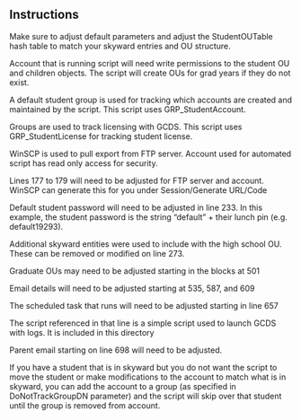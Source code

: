 ## Instructions

Make sure to adjust default parameters and adjust the StudentOUTable hash table to match your skyward entries and OU structure.

Account that is running script will need write permissions to the student OU and children objects. The script will create OUs for grad years if they do not exist.

A default student group is used for tracking which accounts are created and maintained by the script. This script uses GRP_StudentAccount.

Groups are used to track licensing with GCDS. This script uses GRP_StudentLicense 
for tracking student license.

WinSCP is used to pull export from FTP server. Account used for automated script has read only access for security.

Lines 177 to 179 will need to be adjusted for FTP server and account. WinSCP can generate this for you under Session/Generate URL/Code

Default student password will need to be adjusted in line 233. In this example, the student password is the string “default” + their lunch pin (e.g. default19293).

Additional skyward entities were used to include with the high school OU. These can be removed or modified on line 273.

Graduate OUs may need to be adjusted starting in the blocks at 501

Email details will need to be adjusted starting at 535, 587, and 609

The scheduled task that runs will need to be adjusted starting in line 657

The script referenced in that line is a simple script used to launch GCDS with logs. It is included in this directory

Parent email starting on line 698 will need to be adjusted.

If you have a student that is in skyward but you do not want the script to move the student or make modifications to the account to match what is in skyward, you can add the account to a group (as specified in DoNotTrackGroupDN parameter) and the script will skip over that student until the group is removed from account.
